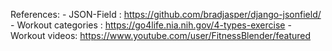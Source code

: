 References:
    - JSON-Field : https://github.com/bradjasper/django-jsonfield/
    - Workout categories : https://go4life.nia.nih.gov/4-types-exercise
    - Workout videos: https://www.youtube.com/user/FitnessBlender/featured